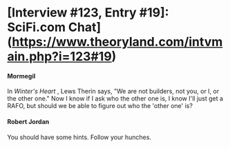 # [Interview #123, Entry #19]: SciFi.com Chat](https://www.theoryland.com/intvmain.php?i=123#19)

#### Mormegil

In
*Winter's Heart*
, Lews Therin says, "We are not builders, not you, or I, or the other one." Now I know if I ask who the other one is, I know I'll just get a RAFO, but should we be able to figure out who the 'other one' is?

#### Robert Jordan

You should have some hints. Follow your hunches.

